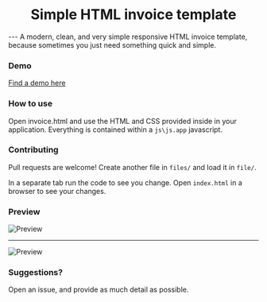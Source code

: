 <h1 align="center">Simple HTML invoice template</h1>
---
A modern, clean, and very simple responsive HTML invoice template, because sometimes you just need something quick and simple.

### Demo
[Find a demo here]()

### How to use
Open invoice.html and use the HTML and CSS provided inside in your application. Everything is contained within a `js\js.app` javascript.

### Contributing

Pull requests are welcome! Create another file in `files/`
and load it in `file/`.

In a separate tab run the code to see you change. Open `index.html`
in a browser to see your changes.

### Preview
![Preview](https://iili.io/F4IuYx.md.jpg)
___________________________________________________________________________
![Preview](https://iili.io/F4I7TB.md.jpg)
### Suggestions?
Open an issue, and provide as much detail as possible.
